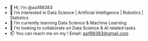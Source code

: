 - 👋 Hi, I’m @asif88383
- 👀 I’m interested in Data Science | Artificial Intelligence | Robotics | Statistics
- 🌱 I’m currently learning Data Science & Machine Learning
- 💞️ I’m looking to collaborate on Data Science & AI related tasks
- 📫 You can reach me on my !
Email: asif88383@gmail.com

<!---
asif88383/asif88383 is a ✨ special ✨ repository because its `README.md` (this file) appears on your GitHub profile.
You can click the Preview link to take a look at your changes.
--->

